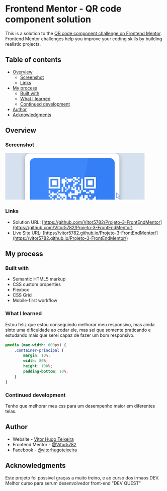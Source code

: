 # Frontend Mentor - QR code component solution

This is a solution to the [QR code component challenge on Frontend Mentor](https://www.frontendmentor.io/challenges/qr-code-component-iux_sIO_H). Frontend Mentor challenges help you improve your coding skills by building realistic projects. 

## Table of contents

- [Overview](#overview)
  - [Screenshot](#screenshot)
  - [Links](#links)
- [My process](#my-process)
  - [Built with](#built-with)
  - [What I learned](#what-i-learned)
  - [Continued development](#continued-development)
- [Author](#author)
- [Acknowledgments](#acknowledgments)


## Overview

### Screenshot

![](./src/images/Animacao1.gif)

### Links

- Solution URL: [https://github.com/Vitor5782/Projeto-3-FrontEndMentor](https://github.com/Vitor5782/Projeto-3-FrontEndMentor)
- Live Site URL: [https://vitor5782.github.io/Projeto-3-FrontEndMentor/](https://vitor5782.github.io/Projeto-3-FrontEndMentor/)

## My process

### Built with

- Semantic HTML5 markup
- CSS custom properties
- Flexbox
- CSS Grid
- Mobile-first workflow
### What I learned

Estou feliz que estou conseguindo melhorar meu responsivo, mas ainda sinto uma dificuldade ao codar ele, mas sei que somente praticando e estudando mais que serei capaz de fazer um bom responsivo.
```css
@media (max-width: 600px) {
    .container-principal {
        margin: 10%;
        width: 80%;
        height: 100%;
        padding-bottom: 10%;
    }
}
```


### Continued development
Tenho que melhorar meu css para um desempenho maior em diferentes telas.

## Author

- Website - [Vitor Hugo Teixeira](https://github.com/vitor5782)
- Frontend Mentor - [@Vitor5782](https://www.frontendmentor.io/profile/Vitor5782)
- Facebook - [@vitorhugoteixeira](https://www.facebook.com/vitor.hugo.3591267/)

## Acknowledgments

Este projeto foi possivel graças a muito treino, e ao curso dos irmaos DEV.<br>
Melhor curso para serum desenvolvedor front-end "DEV QUEST"
